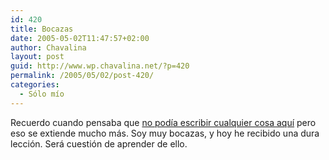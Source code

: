 ```yaml
---
id: 420
title: Bocazas
date: 2005-05-02T11:47:57+02:00
author: Chavalina
layout: post
guid: http://www.wp.chavalina.net/?p=420
permalink: /2005/05/02/post-420/
categories:
  - Sólo mío
---
```

Recuerdo cuando pensaba que <a href="http://www.chavalina.net/comentar.php?idpost=129&#038;q=consejo" target="_blank">no pod&iacute;a escribir cualquier cosa aqu&iacute;</a> pero eso se extiende mucho m&aacute;s. Soy muy bocazas, y hoy he recibido una dura lecci&oacute;n. Ser&aacute; cuesti&oacute;n de aprender de ello.